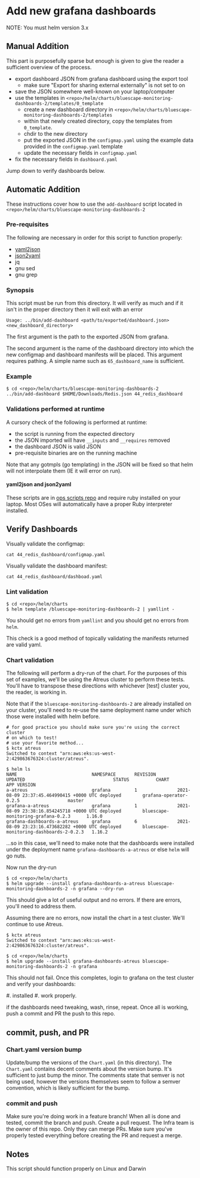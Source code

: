 # Add new grafana dashboards

NOTE: You must helm version 3.x

## Manual Addition

This part is purposefully sparse but enough is given to give the reader a sufficient overview
of the process.

 * export dashboard JSON from grafana dashboard using the export tool
   * make sure "Export for sharing external externally" is not set to on
 * save the JSON somewhere well-known on your laptop/computer
 * use the templates in `<repo>/helm/charts/bluescape-monitoring-dashboards-2/templates/0_template`
   * create a new dashboard directory in `<repo>/helm/charts/bluescape-monitoring-dashboards-2/templates`
   * within that newly created directory, copy the templates from `0_template`.
   * chdir to the new directory
   * put the exported JSON in the `configmap.yaml` using the example data
     provided in the `configmap.yaml` template
   * update the necessary fields in `configmap.yaml`
 * fix the necessary fields in `dashboard.yaml`

Jump down to verify dashboards below.

## Automatic Addition

These instructions cover how to use the `add-dashboard` script located
in `<repo>/helm/charts/bluescape-monitoring-dashboards-2`

### Pre-requisites

The following are necessary in order for this script to function
properly:

  * [yaml2json](https://github.com/Bluescape/ops/tree/master/scripts/bin)
  * [json2yaml](https://github.com/Bluescape/ops/tree/master/scripts/bin)
  * jq
  * gnu sed
  * gnu grep

### Synopsis

This script must be run from this directory. It will verify as much
and if it isn't in the proper directory then it will exit with an error


```
Usage: ../bin/add-dashboard <path/to/exported/dashboard.json> <new_dashboard_directory>

```

The first argument is the path to the exported JSON from grafana.

The second argument is the name of the dashboard directory into which
the new configmap and dashboard manifests will be placed. This argument requires
pathing. A simple name such as `65_dashboard_name` is sufficient.

### Example

```
$ cd <repo>/helm/charts/bluescape-monitoring-dashboards-2
../bin/add-dashboard $HOME/Downloads/Redis.json 44_redis_dashboard
```

### Validations performed at runtime

A cursory check of the following is performed at runtime:

  * the script is running from the expected directory
  * the JSON imported will have `__inputs` and `__requires` removed
  * the dashboard JSON is valid JSON
  * pre-requisite binaries are on the running machine

Note that any gotmpls (go templating) in the JSON will be fixed so that helm will
not interpolate them (IE it will error on run).

#### yaml2json and json2yaml

These scripts are in [ops scripts repo][1] and require ruby installed on
your laptop. Most OSes will automatically have a proper Ruby interpreter installed.

## Verify Dashboards

Visually validate the configmap:

```
cat 44_redis_dashboard/configmap.yaml
```

Visually validate the dashboard manifest:

```
cat 44_redis_dashboard/dashboad.yaml
```

### Lint validation

```
$ cd <repo>/helm/charts
$ helm template /bluescape-monitoring-dashboards-2 | yamllint -
```

You should get no errors from `yamllint` and you should get no errors
from `helm`.

This check is a good method of topically validating the manifests returned are
valid yaml.

### Chart validation

The following will perform a dry-run of the chart. For the purposes of this
set of examples, we'll be using the Atreus cluster to perform these tests.
You'll have to transpose these directions with whichever [test] cluster you, the
reader, is working in.

Note that if the `bluescape-monitoring-dashboards-2` are already installed on your
cluster, you'll need to re-use the same deployment name under which those were
installed with helm before.

```
# for good practice you should make sure you're using the correct cluster
# on which to test!
# use your favorite method...
$ kctx atreus
Switched to context "arn:aws:eks:us-west-2:429863676324:cluster/atreus".

$ helm ls
NAME                            NAMESPACE       REVISION        UPDATED                                 STATUS          CHART                                   APP VERSION
a-atreus                        grafana         1               2021-08-09 23:37:45.464990415 +0000 UTC deployed        grafana-operator-0.2.5                  master
grafana-a-atreus                grafana         1               2021-08-09 23:38:16.854245718 +0000 UTC deployed        bluescape-monitoring-grafana-0.2.3      1.16.0
grafana-dashboards-a-atreus     grafana         6               2021-08-09 23:23:16.473682282 +0000 UTC deployed        bluescape-monitoring-dashboards-2-0.2.3   1.16.2
```

...so in this case, we'll need to make note that the dashboards were
installed under the deployment name `grafana-dashboards-a-atreus` or else `helm`
will go nuts.

Now run the dry-run

```
$ cd <repo>/helm/charts
$ helm upgrade --install grafana-dashboards-a-atreus bluescape-monitoring-dashboards-2 -n grafana --dry-run
```

This should give a lot of useful output and no errors. If there are errors,
you'll need to address them.

Assuming there are no errors, now install the chart in a test cluster. We'll continue to use Atreus.

```
$ kctx atreus
Switched to context "arn:aws:eks:us-west-2:429863676324:cluster/atreus".

$ cd <repo>/helm/charts
$ helm upgrade --install grafana-dashboards-atreus bluescape-monitoring-dashboards-2 -n grafana
```

This should not fail. Once this completes, login to grafana on the test cluster
and verify your dashboards:

 #. installed
 #. work properly.

if the dashboards need tweaking, wash, rinse, repeat. Once all is working, push a
commit and PR the push to this repo.

## commit, push, and PR

### Chart.yaml version bump

Update/bump the versions of the `Chart.yaml` (in this directory). The `Chart.yaml` contains
decent comments about the version bump. It's sufficient to just bump the minor. The comments
state that semver is not being used, however the versions themselves seem to follow a semver
convention, which is likely sufficient for the bump.

### commit and push

Make sure you're doing work in a feature branch! When all is done and tested, commit the
branch and push. Create a pull request. The Infra team is the owner of this repo. Only they
can merge PRs. Make sure you've properly tested everything before creating the PR and request
a merge.

## Notes

This script should function properly on Linux and Darwin

[1]:https://github.com/Bluescape/ops/tree/develop/scripts
